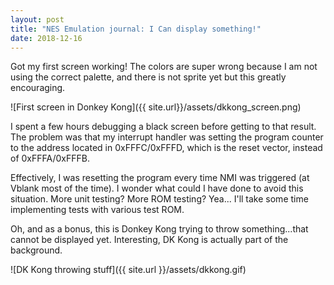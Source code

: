 ```yaml
---
layout: post
title: "NES Emulation journal: I Can display something!"
date: 2018-12-16
---
```



Got my first screen working! The colors are super wrong because I am not
using the correct palette, and there is not sprite yet but this greatly
encouraging.

![First screen in Donkey Kong]({{ site.url}}/assets/dkkong_screen.png)

I spent a few hours debugging a black screen before getting to that result.
The problem was that my interrupt handler was setting the program counter to
the address located in 0xFFFC/0xFFFD, which is the reset vector, instead of
0xFFFA/0xFFFB.

Effectively, I was resetting the program every time NMI was triggered (at Vblank
most of the time). I wonder what could I have done to avoid this situation. 
More unit testing? More ROM testing? Yea... I'll take some time implementing
tests with various test ROM.

Oh, and as a bonus, this is Donkey Kong trying to throw something...that cannot
be displayed yet. Interesting, DK Kong is actually part of the background.

![DK Kong throwing stuff]({{ site.url }}/assets/dkkong.gif)
